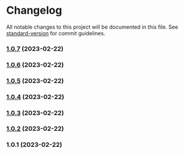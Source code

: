 # Changelog

All notable changes to this project will be documented in this file. See [standard-version](https://github.com/conventional-changelog/standard-version) for commit guidelines.

### [1.0.7](https://github.com/Adela2012/githooks-demo/compare/v1.0.6...v1.0.7) (2023-02-22)

### [1.0.6](https://github.com/Adela2012/githooks-demo/compare/v1.0.5...v1.0.6) (2023-02-22)

### [1.0.5](https://github.com/Adela2012/githooks-demo/compare/v1.0.4...v1.0.5) (2023-02-22)

### [1.0.4](https://github.com/Adela2012/githooks-demo/compare/v1.0.3...v1.0.4) (2023-02-22)

### [1.0.3](https://github.com/Adela2012/githooks-demo/compare/v1.0.2...v1.0.3) (2023-02-22)

### [1.0.2](https://github.com/Adela2012/githooks-demo/compare/v0.0.5...v1.0.2) (2023-02-22)

### 1.0.1 (2023-02-22)
